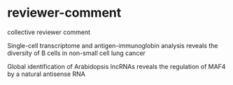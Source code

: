# reviewer-comment
collective reviewer comment

Single-cell transcriptome and antigen-immunoglobin analysis reveals the diversity of B cells in non-small cell lung cancer 

Global identification of Arabidopsis lncRNAs reveals the regulation of MAF4 by a natural antisense RNA
